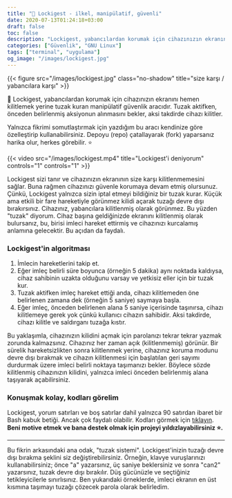 ```yaml
---
title: "🔐 Lockigest - ilkel, manipülatif, güvenli"
date: 2020-07-13T01:24:18+03:00
draft: false
toc: false
description: "Lockigest, yabancılardan korumak için cihazınızın ekranını hemen kilitlemek yerine tuzak kuran manipülatif güvenlik aracıdır. "
categories: ["Güvenlik", "GNU Linux"]
tags: ["terminal", "uygulama"]
og_image: "/images/lockigest.jpg"
---
```


{{< figure src="/images/lockigest.jpg" class="no-shadow" title="size karşı / yabancılara karşı" >}}

:closed_lock_with_key: Lockigest, yabancılardan korumak için cihazınızın ekranını hemen kilitlemek yerine tuzak kuran manipülatif güvenlik aracıdır. Tuzak aktifken, önceden belirlenmiş aksiyonun alınmasını bekler, aksi takdirde cihazı kilitler. 

Yalnızca fikrimi somutlaştırmak için yazdığım bu aracı kendinize göre özelleştirip kullanabilirsiniz. Depoyu (repo) çatallayarak (fork) yaparsanız harika olur, herkes görebilir. :star:

{{< video src="/images/lockigest.mp4" title="Lockigest'i deniyorum" controls="1" controls="1" >}}

Lockigest sizi tanır ve cihazınızın ekranının size karşı kilitlenmemesini sağlar. Buna rağmen cihazınızı güvenle korumaya devam etmiş olursunuz. Çünkü, Lockigest yalnızca sizin iptal etmeyi bildiğiniz bir tuzak kurar. Küçük ama etkili bir fare hareketiyle görünmez kilidi açarak tuzağı devre dışı bırakırsınız. Cihazınız, yabancılara kilitlenmiş olarak görünmez. Bu yüzden "tuzak" diyorum. Cihaz başına geldiğinizde ekranını kilitlenmiş olarak bulursanız, bu, birisi imleci hareket ettirmiş ve cihazınızı kurcalamış anlamına gelecektir. Bu açıdan da faydalı.

### Lockigest'in algoritması
1. İmlecin hareketlerini takip et.
2. Eğer imleç belirli süre boyunca (örneğin 5 dakika) aynı noktada kaldıysa, cihaz sahibinin uzakta olduğunu varsay ve yetkisiz eller için bir tuzak kur.
3. Tuzak aktifken imleç hareket ettiği anda, cihazı kilitlemeden öne belirlenen zamana dek (örneğin 5 saniye) saymaya başla.
4. Eğer imleç, önceden belirlenen alana 5 saniye içerisinde taşınırsa, cihazı kilitlemeye gerek yok çünkü kullanıcı cihazın sahibidir. Aksi takdirde, cihazı kilitle ve saldırganı tuzağa kıstır.

Bu yaklaşımla, cihazınızın kilidini açmak için parolanızı tekrar tekrar yazmak zorunda kalmazsınız. Cihazınız her zaman açık (kilitlenmemiş) görünür. Bir sürelik hareketsizlikten sonra kilitlenmek yerine, cihazınız koruma modunu devre dışı bırakmak ve cihazın kilitlenmesi için başlatılan geri sayımı durdurmak üzere imleci belirli noktaya taşımanızı bekler. Böylece sözde kilitlenmiş cihazınızın kilidini, yalnızca imleci önceden belirlenmiş alana taşıyarak açabilirsiniz.


### Konuşmak kolay, kodları görelim
Lockigest, yorum satırları ve boş satırlar dahil yalnızca 90 satırdan ibaret bir Bash kabuk betiği. Ancak çok faydalı olabilir. Kodları görmek için [tıklayın](https://bit.ly/lockigest). __Beni motive etmek ve bana destek olmak için projeyi yıldızlayabilirsiniz ⭐️.__


***
Bu fikrin arkasındaki ana odak, "tuzak sistemi". Lockigest'inizin tuzağı devre dışı bırakma şeklini siz değiştirebilirsiniz. Örneğin, klavye vuruşlarınızı kullanabilirsiniz; önce "a" yazarsınız, üç saniye beklersiniz ve sonra "can2" yazarsınız, tuzak devre dışı bırakılır. Düş gücünüzle ve seçtiğiniz tetikleyicilerle sınırlısınız. Ben yukarıdaki örneklerde, imleci ekranın en üst kısmına taşımayı tuzağı çözecek parola olarak belirledim.

